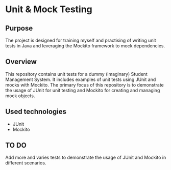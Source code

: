 # Unit & Mock Testing

## Purpose
The project is designed for training myself and practising of writing unit tests in Java and leveraging the Mockito framework to mock dependencies. 

## Overview
This repository contains unit tests for a dummy (imaginary) Student Management System. It includes examples of unit tests using JUnit and mocks with Mockito. The primary focus of this repository is to demonstrate the usage of JUnit for unit testing and Mockito for creating and managing mock objects.

## Used technologies
* JUnit
* Mockito

## TO DO
Add more and varies tests to demonstrate the usage of JUnit and Mockito in different scenarios.